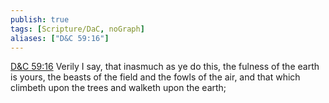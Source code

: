 ```yaml
---
publish: true
tags: [Scripture/DaC, noGraph]
aliases: ["D&C 59:16"]
---
```

[D&C 59:16](https://churchofjesuschrist.org/study/scriptures/dc-testament/dc/59?lang=eng&id=p16#p16) Verily I say, that inasmuch as ye do this, the fulness of the earth is yours, the beasts of the field and the fowls of the air, and that which climbeth upon the trees and walketh upon the earth;

